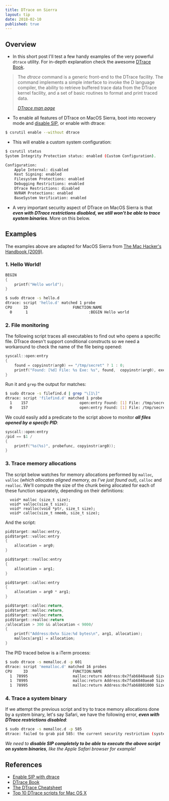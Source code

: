 ```yaml
---
title: DTrace on Sierra
layout: tip
date: 2018-02-10
published: true
---
```


## Overview

* In this short post I'll test a few handy examples of the very powerful ```dtrace``` utility. For in-depth explanation check the awesome [DTrace Book](http://www.brendangregg.com/dtracebook/index.html).

 <blockquote>
  <p> The <cite>dtrace</cite> command  is a generic front-end to the DTrace facility. The command implements a simple interface to invoke the D language compiler, the ability to retrieve buffered trace data from the DTrace kernel facility, and a set of basic routines to format and print traced data.</p>
  <cite><a target="_blank" href="https://developer.apple.com/legacy/library/documentation/Darwin/Reference/ManPages/man1/dtrace.1.html">DTrace man page</a></cite> </blockquote>

* To enable all features of DTrace on MacOS Sierra, boot into recovery mode and [disable SIP](http://craftware.xyz/tips/Disable-rootless.html), or enable with dtrace:

```bash
$ csrutil enable --without dtrace
```
* This will enable a custom system configuration:

```bash
$ csrutil status
System Integrity Protection status: enabled (Custom Configuration).

Configuration:
	Apple Internal: disabled
	Kext Signing: enabled
	Filesystem Protections: enabled
	Debugging Restrictions: enabled
	DTrace Restrictions: disabled
	NVRAM Protections: enabled
	BaseSystem Verification: enabled
```
* A very important security aspect of DTrace on MacOS Sierra is that __*even with DTrace restrictions disabled, we still won't be able to trace system binaries*__. More on this below.

## Examples

The examples above are adapted for MacOS Sierra from [The Mac Hacker's Handbook  (2009)](https://www.amazon.co.uk/Mac-Hackers-Handbook-Charlie-Miller/dp/0470395362/).

### 1. Hello World!

```c
BEGIN
{
    printf("Hello world");
}
```

```bash
$ sudo dtrace -s hello.d
dtrace: script 'hello.d' matched 1 probe
CPU     ID                    FUNCTION:NAME
  0      1                           :BEGIN Hello world
```

### 2. File monitoring

The following script traces all executables to find out who opens a specific file. DTrace doesn't support conditional constructs so we need a workaround to check the name of the file being opened:

```c
syscall::open:entry
{
    found = copyinstr(arg0) == "/tmp/secret" ? 1 : 0;
    printf("Found: [%d] File: %s Exe: %s", found,  copyinstr(arg0), execname);
}
```

Run it and ```grep``` the output for matches:

```bash
$ sudo dtrace -s filefind.d | grep "\[1\]"
dtrace: script 'filefind.d' matched 1 probe
  1    157                       open:entry Found: [1] File: /tmp/secret Exe: vim
  0    157                       open:entry Found: [1] File: /tmp/secret Exe: cat
```
  
We could easily add a predicate to the script above to monitor _**all files opened by a specifc PID**_:

```c
syscall::open:entry
/pid == $1 /
{
    printf("%s(%s)", probefunc, copyinstr(arg0));
}
```

### 3. Trace memory allocations

The script below watches for memory allocations performed by ```malloc```, ```valloc``` (_which allocates aligned memory, as I've just found out_), ```calloc``` and ```realloc```. We'll compute the size of the chunk being allocated for each of these function separately, depending on their definitions:

```
  void* malloc (size_t size);
  void* valloc(size_t size);
  void* realloc(void *ptr, size_t size);
  void* calloc(size_t nmemb, size_t size);
```

And the script:

```c
pid$target::malloc:entry,
pid$target::valloc:entry
{
    allocation = arg0;
}

pid$target::realloc:entry
{
    allocation = arg1;
}

pid$target::calloc:entry
{
    allocation = arg0 * arg1;
}

pid$target::calloc:return,
pid$target::malloc:return,
pid$target::valloc:return,
pid$target::realloc:return
/allocation > 300 && allocation < 9000/
{
    printf("Address:0x%x Size:%d bytes\n", arg1, allocation);
    mallocs[arg1] = allocation;
}
```

The PID traced below is a iTerm process:

```bash
$ sudo dtrace -s memalloc.d -p 601
dtrace: script 'memalloc.d' matched 16 probes
CPU     ID                    FUNCTION:NAME
  1  78995                    malloc:return Address:0x7fab6840aea0 Size:320 bytes
  1  78995                    malloc:return Address:0x7fab6840aea0 Size:320 bytes
  1  78995                    malloc:return Address:0x7fab68801000 Size:1024 bytes
```

### 4. Trace a system binary

If we attempt the previous script and try to trace memory allocations done by a system binary, let's say Safari, we have the following error, _**even with DTrace restrictions disabled**_:

```bash
$ sudo dtrace -s memalloc.d -p 585
dtrace: failed to grab pid 585: the current security restriction (system integrity protection enabled) prevents dtrace from attaching to an executable not signed with the [com.apple.security.get-task-allow] entitlement
```

_We need to __disable SIP completely to be able to execute the above script on system binaries__, like the Apple Safari browser for example!_


## References

* [Enable SIP with dtrace](https://apple.stackexchange.com/questions/208762/now-that-el-capitan-is-rootless-is-there-any-way-to-get-dtrace-working/)
* [DTrace Book](http://www.brendangregg.com/dtracebook/index.html)
* [The DTrace Cheatsheet](http://www.brendangregg.com/DTrace/DTrace-cheatsheet.pdf)
* [Top 10 DTrace scripts for Mac OS X](http://dtrace.org/blogs/brendan/2011/10/10/top-10-dtrace-scripts-for-mac-os-x)
